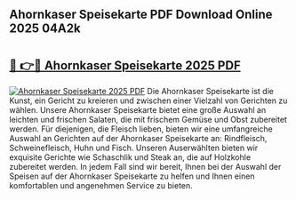 ## Ahornkaser Speisekarte PDF Download Online 2025 04A2k

# <h2><a href="http://gc6sdoc.nevu.top/?p=Ahornkaser+Speisekarte">🔗 👉🔴 Ahornkaser Speisekarte 2025 PDF</a></h2>

[![Ahornkaser Speisekarte 2025 PDF](https://i.imgur.com/dBaPXMq.png)](http://gc6sdoc.nevu.top/?p=Ahornkaser+Speisekarte)
Die Ahornkaser Speisekarte ist die Kunst, ein Gericht zu kreieren und zwischen einer Vielzahl von Gerichten zu wählen. Unsere Ahornkaser Speisekarte bietet eine große Auswahl an leichten und frischen Salaten, die mit frischem Gemüse und Obst zubereitet werden. Für diejenigen, die Fleisch lieben, bieten wir eine umfangreiche Auswahl an Gerichten auf der Ahornkaser Speisekarte an: Rindfleisch, Schweinefleisch, Huhn und Fisch. Unseren Auserwählten bieten wir exquisite Gerichte wie Schaschlik und Steak an, die auf Holzkohle zubereitet werden. In jedem Fall sind wir bereit, Ihnen bei der Auswahl der Speisen auf der Ahornkaser Speisekarte zu helfen und Ihnen einen komfortablen und angenehmen Service zu bieten.
